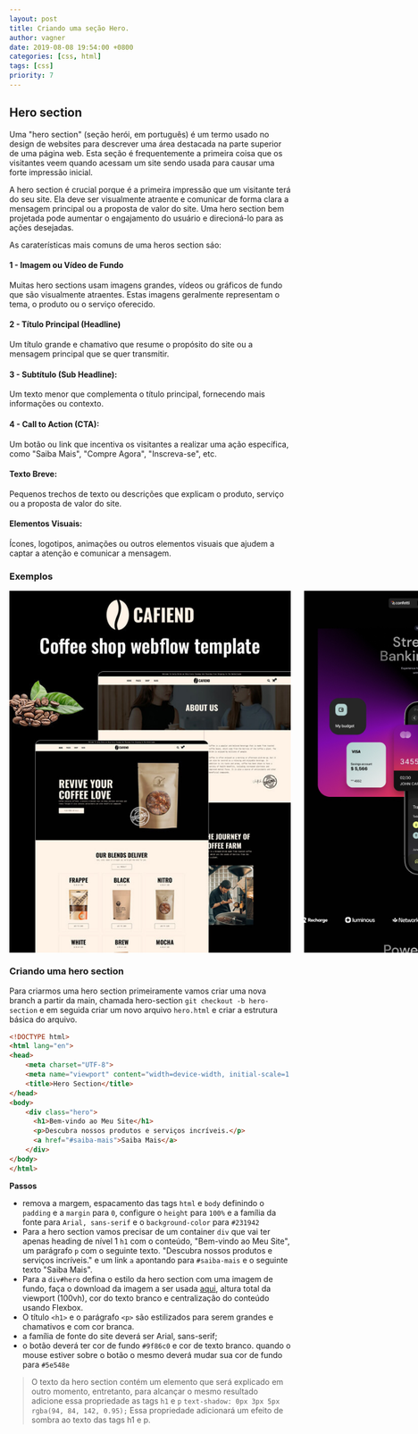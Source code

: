 ```yaml
---
layout: post
title: Criando uma seção Hero.
author: vagner
date: 2019-08-08 19:54:00 +0800
categories: [css, html]
tags: [css]
priority: 7
---
```


## Hero section

Uma "hero section" (seção herói, em português) é um termo usado no design de websites para descrever uma área destacada na parte superior de uma página web. Esta seção é frequentemente a primeira coisa que os visitantes veem quando acessam um site sendo usada para causar uma forte impressão inicial.

A hero section é crucial porque é a primeira impressão que um visitante terá do seu site. Ela deve ser visualmente atraente e comunicar de forma clara a mensagem principal ou a proposta de valor do site. Uma hero section bem projetada pode aumentar o engajamento do usuário e direcioná-lo para as ações desejadas.

As caraterísticas mais comuns de uma heros section sáo: 

#### 1 - Imagem ou Vídeo de Fundo
Muitas hero sections usam imagens grandes, vídeos ou gráficos de fundo que são visualmente atraentes. Estas imagens geralmente representam o tema, o produto ou o serviço oferecido.

#### 2 - Título Principal (Headline)
Um título grande e chamativo que resume o propósito do site ou a mensagem principal que se quer transmitir.

#### 3 - Subtítulo (Sub Headline):
Um texto menor que complementa o título principal, fornecendo mais informações ou contexto.

#### 4 - Call to Action (CTA):
Um botão ou link que incentiva os visitantes a realizar uma ação específica, como "Saiba Mais", "Compre Agora", "Inscreva-se", etc.

#### Texto Breve:
Pequenos trechos de texto ou descrições que explicam o produto, serviço ou a proposta de valor do site.

#### Elementos Visuais:
Ícones, logotipos, animações ou outros elementos visuais que ajudem a captar a atenção e comunicar a mensagem.


### Exemplos

<div style="display: flex; gap: 24px">
<img  src="/assets/img/hero-1.jpeg" alt="Modelo de hero section">
<img  src="/assets/img/hero-2.jpeg" alt="Modelo de hero section">
<img  src="/assets/img/hero-3.jpeg" alt="Modelo de hero section">
</div>


### Criando uma hero section

Para criarmos uma hero section primeiramente vamos criar
uma nova branch a partir da main, chamada hero-section `git checkout -b hero-section` e em seguida criar
um novo arquivo `hero.html` e criar a estrutura básica do arquivo.


```html
<!DOCTYPE html>
<html lang="en">
<head>
    <meta charset="UTF-8">
    <meta name="viewport" content="width=device-width, initial-scale=1.0">
    <title>Hero Section</title>
</head>
<body>
    <div class="hero">
      <h1>Bem-vindo ao Meu Site</h1>
      <p>Descubra nossos produtos e serviços incríveis.</p>
      <a href="#saiba-mais">Saiba Mais</a>
    </div>
</body>
</html>
```

**Passos**
- remova a margem, espacamento das tags `html`  e `body` definindo o `padding` e a `margin` para `0`, configure o `height` para `100%` e a família da fonte para `Arial, sans-serif` e o `background-color` para `#231942` 
- Para a hero section vamos precisar de um container `div` que vai ter apenas heading de nível 1 `h1` com o conteúdo, "Bem-vindo ao Meu Site", um parágrafo `p` com o seguinte texto. "Descubra nossos produtos e serviços incríveis." e um link `a` apontando para `#saiba-mais` e o seguinte texto "Saiba Mais". 
- Para a `div#hero` defina o estilo da hero section com uma imagem de fundo, faça o download da imagem a ser usada <a href="{{ site.baseurl }}/assets/img/contact.jpg" target="_blank">aqui</a>, altura total da viewport (100vh), cor do texto branco e centralização do conteúdo usando Flexbox.
- O título `<h1>` e o parágrafo `<p>` são estilizados para serem grandes e chamativos e com cor branca.
- a família de fonte do site deverá ser Arial, sans-serif;
- o botão deverá ter cor de fundo `#9f86c0` e cor de texto branco. quando o mouse estiver sobre o botão o mesmo deverá mudar sua cor de fundo para `#5e548e`

> O texto da hero section contém um elemento que será explicado em outro momento, entretanto, para alcançar o mesmo resultado adicione essa propriedade as tags `h1` e `p`
> `text-shadow: 0px 3px 5px rgba(94, 84, 142, 0.95);`
> Essa propriedade adicionará um efeito de sombra ao texto das tags h1 e p.

